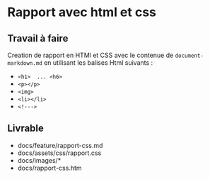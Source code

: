 # Rapport avec html et css

## Travail à faire

Creation de rapport en HTMl et CSS avec le contenue de ``document-markdown.md`` en utilisant les balises Html suivants :

- ```<h1>  ... <h6>```
- ```<p></p>``` 
- ```<img> ```
- ```<li></li> ```
- ```<!--->```

## Livrable

- docs/feature/rapport-css.md  
- docs/assets/css/rapport.css
- docs/images/*
- docs/rapport-css.htm